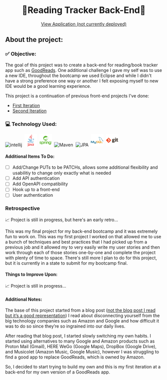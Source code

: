 <div align="center">
  <h1>📖Reading Tracker Back-End📖</h1>
  <a href=#>View Application (not currently deployed)</a>
</div>

## About the project:

### ✅ Objective:
The goal of this project was to create a back-end for reading/book tracker app such as [GoodReads](https://www.goodreads.com/). One additional challenge I gave my self was to use a new IDE, throughout the bootcamp we used Eclipse and while I didn't have a strong preference one way or another I felt exposing myself to new IDE would be a good learning experience.

This project is a continuation of previous front-end projects I've done:
- [First Iteration](https://github.com/tjpoo92/library)
- [Second Iteration](https://github.com/tjpoo92/goodreads-clone)

### 💻 Technology Used:
<div>
  <img src="https://upload.wikimedia.org/wikipedia/commons/9/9c/IntelliJ_IDEA_Icon.svg" title="intellij" alt="intellij" width="40" height="40"/>&nbsp;
  <img src="https://github.com/devicons/devicon/blob/master/icons/java/java-original-wordmark.svg" title="Java" alt="Java" width="40" height="40"/>&nbsp;
  <img src="https://github.com/devicons/devicon/blob/master/icons/spring/spring-original-wordmark.svg" title="Spring" alt="Spring" width="40" height="40"/>&nbsp;
  <img src="https://miro.medium.com/v2/resize:fit:450/1*kbSGIVukG6lL7JtAa9wiDA.png" title="Maven" alt="Maven" width="40" height="40"/>&nbsp;
  <img src="https://images.tute.io/media/topics/icons/jpa.png" title="JPA" alt="JPA" width="40" height="40"/>&nbsp;
  <img src="https://github.com/devicons/devicon/blob/master/icons/mysql/mysql-original-wordmark.svg" title="MySQL"  alt="MySQL" width="40" height="40"/>&nbsp;
  <img src="https://github.com/devicons/devicon/blob/master/icons/git/git-original-wordmark.svg" title="Git" **alt="Git" width="40" height="40"/>
</div>

#### Additional Items To Do:

* [ ] Add/Change PUTs to be PATCHs, allows some additional flexibility and usabilitiy to change only exactly what is needed
* [ ] Add API authentication
* [ ] Add OpenAPI compatibility
* [ ] Hook up to a front-end
* [ ] User authentication

### Retrospective

📈 Project is still in progress, but here's an early retro...

This was my final project for my back-end bootcamp and it was extremely fun to work on. This was my first project I worked on that allowed me to use a bunch of techniques and best practices that I had picked up from a previous job and it allowed my to very easily write my user stories and then work through each of those stories one-by-one and complete the project with plenty of time to space. There's still more I plan to do for this project, but it is currently in a state to submit for my bootcamp final.

#### Things to Improve Upon:

📈 Project is still in progress...

#### Additional Notes:
The base of this project started from a blog post ([not the blog post I read but it’s a good representation](https://www.vice.com/en/article/ev3qw7/how-to-quit-apple-microsoft-google-facebook-amazon)) I read about disconnecting yourself from the big technology companies such as Amazon and Google and how difficult it was to do so since they’re so ingrained into our daily lives.

After reading that blog post, I started slowly switching my own habits. I started using alternatives to many Google and Amazon products such as Proton Mail (Gmail), HERE WeGo (Google Maps), DropBox (Google Drive), and Musicolet (Amazon Music, Google Music), however I was struggling to find a good app to replace GoodReads, which is owned by Amazon.

So, I decided to start trying to build my own and this is my first iteration at a back-end for my own version of a GoodReads app.
